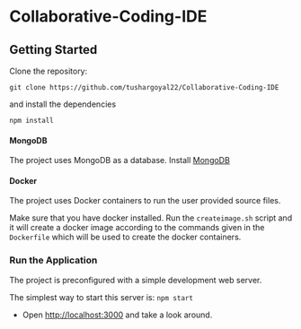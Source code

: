 # Collaborative-Coding-IDE

## Getting Started

Clone the repository:

```
git clone https://github.com/tushargoyal22/Collaborative-Coding-IDE
```

and install the dependencies

```
npm install
```

#### MongoDB

The project uses MongoDB as a database. Install [MongoDB](https://docs.mongodb.com/manual/administration/install-community/)

#### Docker

The project uses Docker containers to run the user provided source files.

Make sure that you have docker installed. Run the `createimage.sh` script and it will create a docker image according to the commands given in the `Dockerfile` which will be used to create the docker containers.

### Run the Application

The project is preconfigured with a simple development web server.

The simplest way to start this server is:
`npm start`

- Open [http://localhost:3000](http://localhost:3000/) and take a look around.
